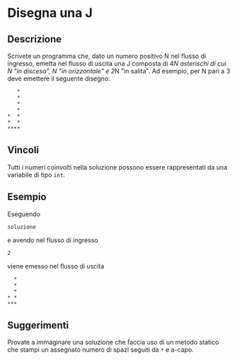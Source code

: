 Disegna una J
=============

Descrizione
-----------

Scrivete un programma che, dato un numero positivo N nel flusso di ingresso,
emetta nel flusso di uscita una J composta di 4*N asterischi di cui N "in
discesa", N "in orizzontale" e 2*N "in salita". Ad esempio, per N pari a 3 deve
emettere il seguente disegno:

       *
       *
       *
       *
    *  *
    *  *
    ****


Vincoli
-------

Tutti i numeri coinvolti nella soluzione possono essere rappresentati da una
variabile di tipo `int`.


Esempio
-------

Eseguendo

    soluzione

e avendo nel flusso di ingresso

    2

viene emesso nel flusso di uscita

      *
      *
      *
    * *
    ***

Suggerimenti
------------

Provate a immaginare una soluzione che faccia uso di un metodo statico che
stampi un assegnato numero di spazi seguiti da `*` e a-capo.
